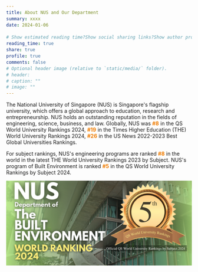 ```yaml
---
title: About NUS and Our Department
summary: xxxx
date: 2024-01-06

# Show estimated reading time?Show social sharing links?Show author profile?Show comments?
reading_time: true
share: true  
profile: true
comments: false
# Optional header image (relative to `static/media/` folder).
# header:  
# caption: ""  
# image: "" 
---
```


The National University of Singapore (NUS) is Singapore's flagship university, which offers a global approach to education, research and entrepreneurship. NUS holds an outstanding reputation in the fields of engineering, science, business, and law. Globally, NUS was <span style="color:#EF7C00">**#8**</span> in the QS World University Rankings 2024, <span style="color:#EF7C00">**#19**</span> in the Times Higher Education (THE) World University Rankings 2024, <span style="color:#EF7C00">**#26**</span> in the US News 2022-2023 Best Global Universities Rankings. 

For subject rankings, NUS's engineering programs are ranked <span style="color:#EF7C00">**#8**</span> in the world in the latest THE World University Rankings 2023 by Subject. NUS's program of Built Environment is ranked <span style="color:#EF7C00">**#5**</span> in the QS World University Rankings by Subject 2024.

![NUS built environment](nus_built_environment.png)